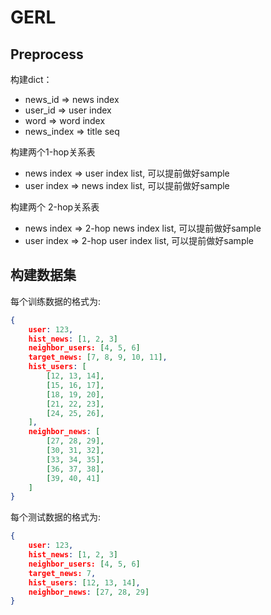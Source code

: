 # GERL

## Preprocess

构建dict：
- news_id => news index
- user_id => user index
- word => word index
- news_index => title seq

构建两个1-hop关系表
- news index => user index list, 可以提前做好sample
- user index => news index list, 可以提前做好sample

构建两个 2-hop关系表
- news index => 2-hop news index list, 可以提前做好sample
- user index => 2-hop user index list, 可以提前做好sample

## 构建数据集
每个训练数据的格式为: 
```json
{
    user: 123,
    hist_news: [1, 2, 3]
    neighbor_users: [4, 5, 6]
    target_news: [7, 8, 9, 10, 11],
    hist_users: [
        [12, 13, 14],
        [15, 16, 17],
        [18, 19, 20],
        [21, 22, 23],
        [24, 25, 26],
    ],
    neighbor_news: [
        [27, 28, 29],
        [30, 31, 32],
        [33, 34, 35],
        [36, 37, 38],
        [39, 40, 41]
    ]
}
```

每个测试数据的格式为: 
```json
{
    user: 123,
    hist_news: [1, 2, 3]
    neighbor_users: [4, 5, 6]
    target_news: 7,
    hist_users: [12, 13, 14],
    neighbor_news: [27, 28, 29]
}
```

